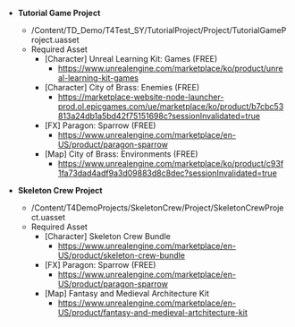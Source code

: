 - **Tutorial Game Project**
  - /Content/TD_Demo/T4Test_SY/TutorialProject/Project/TutorialGameProject.uasset
  - Required Asset
    - [Character] Unreal Learning Kit: Games (FREE)
      - https://www.unrealengine.com/marketplace/ko/product/unreal-learning-kit-games
    - [Character] City of Brass: Enemies (FREE)
      - https://marketplace-website-node-launcher-prod.ol.epicgames.com/ue/marketplace/ko/product/b7cbc53813a24db1a5bd42f75151698c?sessionInvalidated=true
    - [FX] Paragon: Sparrow (FREE)
      - https://www.unrealengine.com/marketplace/en-US/product/paragon-sparrow
    - [Map] City of Brass: Environments (FREE)
      - https://www.unrealengine.com/marketplace/ko/product/c93f1fa73dad4adf9a3d09883d8c8dec?sessionInvalidated=true


- **Skeleton Crew Project**
  - /Content/T4DemoProjects/SkeletonCrew/Project/SkeletonCrewProject.uasset
  - Required Asset
    - [Character] Skeleton Crew Bundle
      - https://www.unrealengine.com/marketplace/en-US/product/skeleton-crew-bundle
    - [FX] Paragon: Sparrow (FREE)
      - https://www.unrealengine.com/marketplace/en-US/product/paragon-sparrow
    - [Map] Fantasy and Medieval Architecture Kit
      - https://www.unrealengine.com/marketplace/en-US/product/fantasy-and-medieval-artchitecture-kit

